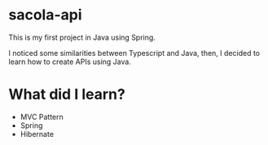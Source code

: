 # sacola-api
This is my first project in Java using Spring.

I noticed some similarities between Typescript and Java, then, I decided to learn how to create APIs using Java.


# What did I learn?
- MVC Pattern
- Spring
- Hibernate
